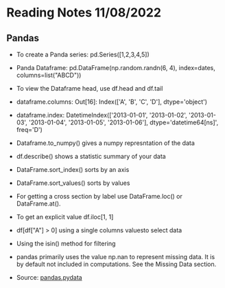 # Reading Notes 11/08/2022

## Pandas

- To create a Panda series: pd.Series([1,2,3,4,5])

- Panda Dataframe: pd.DataFrame(np.random.randn(6, 4), index=dates, columns=list("ABCD"))

- To view the Dataframe head, use df.head and df.tail

- dataframe.columns: Out[16]: Index(['A', 'B', 'C', 'D'], dtype='object')

- dataframe.index: DatetimeIndex(['2013-01-01', '2013-01-02', '2013-01-03', '2013-01-04',
               '2013-01-05', '2013-01-06'],
              dtype='datetime64[ns]', freq='D')

- Dataframe.to_numpy() gives a numpy represntation of the data

- df.describe() shows a statistic summary of your data

- DataFrame.sort_index() sorts by an axis

- DataFrame.sort_values() sorts by values

- For getting a cross section by label use DataFrame.loc() or DataFrame.at().

- To get an explicit value df.iloc[1, 1]

- df[df["A"] > 0] using a single columns valuesto select data

- Using the isin() method for filtering

- pandas primarily uses the value np.nan to represent missing data. It is by default not included in computations. See the Missing Data section.

- Source: [pandas.pydata](https://pandas.pydata.org/pandas-docs/stable/user_guide/10min.html)
